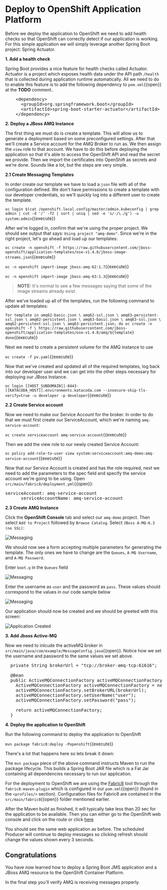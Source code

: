 # Deploy to OpenShift Application Platform

Before we deploy the application to OpenShift we need to add health checks so that OpenShift can correctly detect if our application is working. For this simple application we will simply leverage another Spring Boot project: Spring Actuator.

**1. Add a health check**

Spring Boot provides a nice feature for health checks called Actuator. Actuator is a project which exposes health data under the API path `/health` that is collected during application runtime automatically. All we need to do to enable this feature is to add the following dependency to ``pom.xml``{{open}} at the **TODO** comment..

<pre class="file" data-filename="pom.xml" data-target="insert" data-marker="<!-- TODO: Add Actuator dependency here -->">
    &lt;dependency&gt;
      &lt;groupId&gt;org.springframework.boot&lt;/groupId&gt;
      &lt;artifactId&gt;spring-boot-starter-actuator&lt;/artifactId&gt;
    &lt;/dependency&gt;
</pre>

**2. Deploy a JBoss AMQ Instance**

The first thing we must do is create a template. This will allow us to generate a deployment based on some preconfigured settings.  After that we'll create a Service account for the AMQ Broker to run as. We then assign the `view` role to that account. We have to do this before deploying the application so that it's able to access the OpenShift API and read the secret we provide. Then we import the certificates into OpenShift as secrets and we're done. Sounds like a lot, but the steps are very simple.

**2.1 Create Messaging Templates**

In order create our template we have to load a `json` file with all of the configuration defined. We don't have permissions to create a template with our developer credentials, so we'll quickly log into a different user to create the template.

``oc login $(cat /openshift.local.config/master/admin.kubeconfig | grep admin | cut -d '/' -f2 | sort | uniq | sed -e 's/-/\./g') -u system:admin``{{execute}}

After we're logged in, confirm that we're using the proper project. We should see output that says: `Using project "amq-demo"`. Since we're in the right project, let's go ahead and load up our templates:

``oc create -n openshift -f https://raw.githubusercontent.com/jboss-openshift/application-templates/ose-v1.4.8/jboss-image-streams.json``{{execute}}

``oc -n openshift import-image jboss-amq-62:1.7``{{execute}}

``oc -n openshift import-image jboss-amq-63:1.3``{{execute}}

<!-- ``oc create -f https://raw.githubusercontent.com/openshift/openshift-ansible/master/roles/openshift_examples/files/examples/v1.3/xpaas-templates/amq62-ssl.json -n openshift``{{execute}} -->

>**NOTE:** It's normal to see a few messages saying that some of the image streams already exist.

After we've loaded up all of the templates, run the following command to update all templates:

``for template in amq62-basic.json \
 amq62-ssl.json \
 amq63-persistent-ssl.json \
 amq62-persistent.json \
 amq63-basic.json \
 amq63-ssl.json \
 amq62-persistent-ssl.json \
 amq63-persistent.json;
 do
 oc create -n openshift -f \
 https://raw.githubusercontent.com/jboss-openshift/application-templates/ose-v1.4.8/amq/${template}
 done``{{execute}}

Next we need to create a persistent volume for the AMQ instance to use

``oc create -f pv.yaml``{{execute}}

Now that we've created and updated all of the required templates, log back into our developer user and we can get into the other steps necessary for deploying our JBoss Instance.

``oc login [[HOST_SUBDOMAIN]]-8443-[[KATACODA_HOST]].environments.katacoda.com --insecure-skip-tls-verify=true -u developer -p developer``{{execute}}

**2.2 Create Service account**

Now we need to make our Service Account for the broker. In order to do that we must first create our ServiceAccount, which we're naming `amq-service-account`:

``oc create serviceaccount amq-service-account``{{execute}}

Then we add the view role to our newly created Service Account:

``oc policy add-role-to-user view system:serviceaccount:amq-demo:amq-service-account``{{execute}}

Now that our Service Account is created and has the role required, next we need to add the parameters to the spec field and specify the service account we're going to be using. Open ``src/main/fabric8/deployment.yml``{{open}}:

<pre class="file" data-filename="src/main/fabric8/deployment.yml" data-target="insert" data-marker="# TODO: Add Service Account variables">
serviceAccount: amq-service-account
      serviceAccountName: amq-service-account
</pre>


**2.3 Create AMQ Instance**

Click the **OpenShift Console** tab and select our `amq-demo` project. Then select `Add to Project` followed by `Browse Catalog`. Select `JBoss A-MQ-6.3 (no SSL)`: 

![Messaging](/openshift/assets/middleware/rhoar-messaging/amq62-ssl.png)

We should now see a form accepting multiple parameters for generating the template. The only ones we have to change are the `Queues`, `A-MQ Username`, and `A-MQ Password`.

Enter `boot.q` in the `Queues` field

![Messaging](/openshift/assets/middleware/rhoar-messaging/queues.png)

Enter the username as `user` and the password as `pass`. These values should correspond to the values in our code sample below
  
![Messaging](/openshift/assets/middleware/rhoar-messaging/credentials.png)

Our application should now be created and we should be greeted with this screen:

![Application Created](/openshift/assets/middleware/rhoar-messaging/app-created.png)


**3. Add Jboss Active-MQ**

Now we need to inlcude the activeMQ broker in ```src/main/java/com/example/MessageConfig.java```{{open}}. Notice how we set the username and password to the same values we set above.
<pre class="file" data-filename="src/main/java/com/example/MessageConfig.java" data-target="insert" data-marker="//TODO Add JBoss AMQ integration">
  private String brokerUrl = "tcp://broker-amq-tcp:61616";

  @Bean
  public ActiveMQConnectionFactory activeMQConnectionFactory() {
    ActiveMQConnectionFactory activeMQConnectionFactory = new ActiveMQConnectionFactory();
    activeMQConnectionFactory.setBrokerURL(brokerUrl);
    activeMQConnectionFactory.setUserName("user");
    activeMQConnectionFactory.setPassword("pass");

    return activeMQConnectionFactory;
  }
</pre>

**4. Deploy the application to OpenShift**

Run the following command to deploy the application to OpenShift

``mvn package fabric8:deploy -Popenshift``{{execute}}

There's a lot that happens here so lets break it down:

The `mvn package` piece of the above command instructs Maven to run the package lifecycle. This builds a Spring Boot JAR file which is a Fat Jar containing all dependencies necessary to run our application.

For the deployment to OpenShift we are using the [Fabric8](https://fabric8.io/) tool through the `fabric8-maven-plugin` which is configured in our ``pom.xml``{{open}} (found in the `<profiles/>` section). Configuration files for Fabric8 are contained in the ``src/main/fabric8``{{open}} folder mentioned earlier.

After the Maven build as finished, it will typically take less than 20 sec for the application to be available. Then you can either go to the OpenShift web console and click on the route or click [here](http://rhoar-training-amq-demo.[[HOST_SUBDOMAIN]]-80-[[KATACODA_HOST]].environments.katacoda.com)

You should see the same web application as before. The scheduled Producer will continue to deploy messages so clicking refresh should change the values shown every 3 seconds.

## Congratulations

You have now learned how to deploy a Spring Boot JMS application and a JBoss AMQ resource to the OpenShift Container Platform.

In the final step you'll verify AMQ is receiving messages properly.